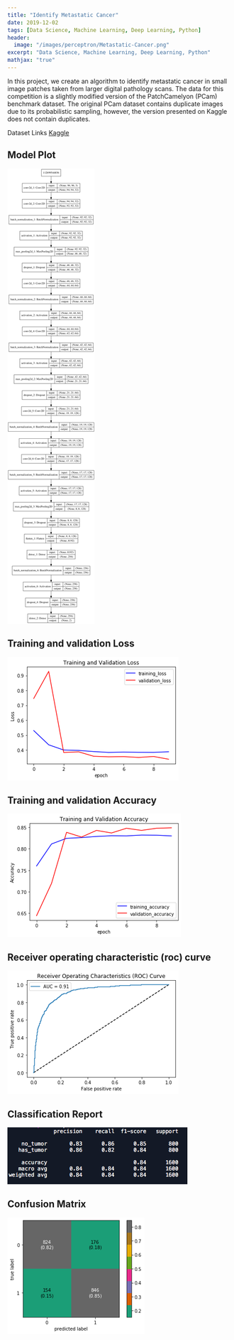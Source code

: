 ```yaml
---
title: "Identify Metastatic Cancer"
date: 2019-12-02
tags: [Data Science, Machine Learning, Deep Learning, Python]
header:
  image: "/images/perceptron/Metastatic-Cancer.png"
excerpt: "Data Science, Machine Learning, Deep Learning, Python"
mathjax: "true"
---
```


In this project, we create an algorithm to identify metastatic cancer in small image patches taken from larger digital pathology scans. The data for this competition is a slightly modified version of the PatchCamelyon (PCam) benchmark dataset. The original PCam dataset contains duplicate images due to its probabilistic sampling, however, the version presented on Kaggle does not contain duplicates.

Dataset Links [Kaggle](https://www.kaggle.com/c/histopathologic-cancer-detection/data)


## Model Plot
![png](/images/MetastaticCancer/model_plot.png)

## Training and validation Loss
![png](/images/MetastaticCancer/training1.png)

## Training and validation Accuracy
![png](/images/MetastaticCancer/validation1.png)

## Receiver operating characteristic (roc) curve
![png](/images/MetastaticCancer/roc1.png)

## Classification Report
![png](/images/MetastaticCancer/ClassificationReport.png)

## Confusion Matrix
![png](/images/MetastaticCancer/cmatrix1.png)
